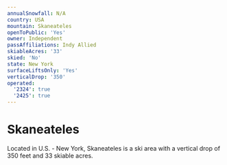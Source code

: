 ```yaml
---
annualSnowfall: N/A
country: USA
mountain: Skaneateles
openToPublic: 'Yes'
owner: Independent
passAffiliations: Indy Allied
skiableAcres: '33'
skied: 'No'
state: New York
surfaceLiftsOnly: 'Yes'
verticalDrop: '350'
operated:
  '2324': true
  '2425': true
---
```



# Skaneateles

Located in U.S. - New York, Skaneateles is a ski area with a vertical drop of 350 feet and 33 skiable acres.

